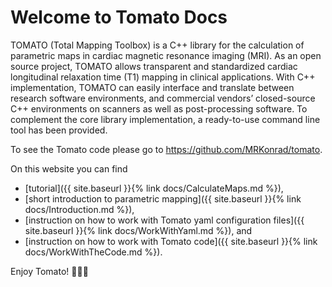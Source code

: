 # Welcome to Tomato Docs

TOMATO (Total Mapping Toolbox) is a C++ library for the calculation of parametric maps in cardiac magnetic resonance imaging (MRI). As an open source project, TOMATO allows transparent and standardized cardiac longitudinal relaxation time (T1) mapping in clinical applications. With C++ implementation, TOMATO can easily interface and translate between research software environments, and commercial vendors’ closed-source C++ environments on scanners as well as post-processing software. To complement the core library implementation, a ready-to-use command line tool has been provided.

To see the Tomato code please go to <https://github.com/MRKonrad/tomato>.

On this website you can find
* [tutorial]({{ site.baseurl }}{% link docs/CalculateMaps.md %}),
* [short introduction to parametric mapping]({{ site.baseurl }}{% link docs/Introduction.md %}),
* [instruction on how to work with Tomato yaml configuration files]({{ site.baseurl }}{% link docs/WorkWithYaml.md %}), and
* [instruction on how to work with Tomato code]({{ site.baseurl }}{% link docs/WorkWithTheCode.md %}).

Enjoy Tomato! 🍅🍅🍅


<!-- # Why
Write about the need for transparency and reproducibility

# What is Tomato
Open source C++ library to calculate parametric maps in cardiovascular magnetic resonance imaging.

# How to use TOMATO

*   App - download the latest version of `TomatoExe` from the [Releases](https://github.com/MRKonrad/tomato/releases/latest]) page and follow the youtube tutorial below
[![Tomato tutorial](https://img.youtube.com/vi/0tzNZNiZh18/maxresdefault.jpg)](https://www.youtube.com/watch?v=0tzNZNiZh18)

*   Lib - download the latest version of `TomatoLib` from the [Releases](https://github.com/MRKonrad/tomato/releases/latest) page

*   Code - if you want to build the code please take a look at the scripts in the `scriptsBuild` and the continuous integrations scripts `.appveyor.yml` and `travis.yml` -->

